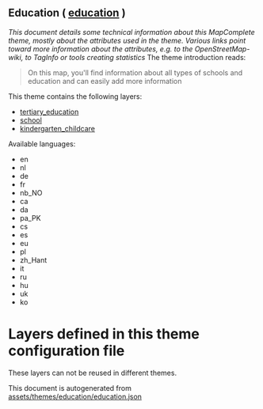 [//]: # (WARNING: this file is automatically generated. Please find the sources at the bottom and edit those sources)

## Education ( [education](https://mapcomplete.org/education) )
_This document details some technical information about this MapComplete theme, mostly about the attributes used in the theme. Various links point toward more information about the attributes, e.g. to the OpenStreetMap-wiki, to TagInfo or tools creating statistics_
The theme introduction reads:

> On this map, you'll find information about all types of schools and education and can easily add more information

This theme contains the following layers:

 - [tertiary_education](../Layers/tertiary_education.md)
 - [school](../Layers/school.md)
 - [kindergarten_childcare](../Layers/kindergarten_childcare.md)

Available languages:

 - en
 - nl
 - de
 - fr
 - nb_NO
 - ca
 - da
 - pa_PK
 - cs
 - es
 - eu
 - pl
 - zh_Hant
 - it
 - ru
 - hu
 - uk
 - ko

# Layers defined in this theme configuration file
These layers can not be reused in different themes.


This document is autogenerated from [assets/themes/education/education.json](https://github.com/pietervdvn/MapComplete/blob/develop/assets/themes/education/education.json)
